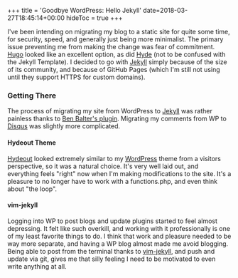 +++
title = 'Goodbye WordPress: Hello Jekyll'
date=2018-03-27T18:45:14+00:00
hideToc = true
+++

I've been intending on migrating my blog to a static site for quite some time, for security, speed, and generally just being more minimalist. The primary issue preventing me from making the change was fear of commitment. [Hugo](https://gohugo.io/) looked like an excellent option, as did [Hyde](https://hyde.github.io/) (not to be confused with the Jekyll Template). I decided to go with [Jekyll](https://jekyllrb.com/) simply because of the size of its community, and because of GitHub Pages (which I'm still not using until they support HTTPS for custom domains).

### Getting There
The process of migrating my site from WordPress to [Jekyll](https://jekyllrb.com/) was rather painless thanks to [Ben Balter's plugin](https://github.com/benbalter/wordpress-to-jekyll-exporter). Migrating my comments from WP to [Disqus](https://disqus.com/) was slightly more complicated.


#### Hydeout Theme
[Hydeout](https://github.com/fongandrew/hydeout) looked extremely similar to my [WordPress](https://wordpress.org) theme from a visitors perspective, so it was a natural choice. It's very well laid out, and everything feels "right" now when I'm making modifications to the site. It's a pleasure to no longer have to work with a functions.php, and even think about "the loop".

#### vim-jekyll
Logging into WP to post blogs and update plugins started to feel almost depressing. It felt like such overkill, and working with it professionally is one of my least favorite things to do. I think that work and pleasure needed to be way more separate, and having a WP blog almost made me avoid blogging. Being able to post from the terminal thanks to [vim-jekyll](https://github.com/VundleVim/Vundle.vim), and push and update via git, gives me that silly feeling I need to be motivated to even write anything at all.